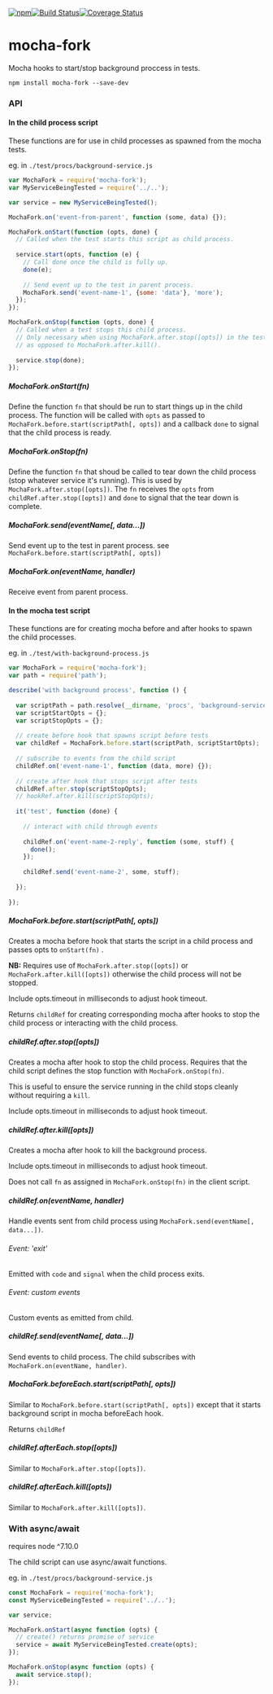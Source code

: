 [![npm](https://img.shields.io/npm/v/mocha-fork.svg)](https://www.npmjs.com/package/mocha-fork)[![Build Status](https://travis-ci.org/nomilous/mocha-fork.svg?branch=master)](https://travis-ci.org/nomilous/mocha-fork)[![Coverage Status](https://coveralls.io/repos/github/nomilous/mocha-fork/badge.svg?branch=master)](https://coveralls.io/github/nomilous/mocha-fork?branch=master)

# mocha-fork

Mocha hooks to start/stop background proccess in tests.

```
npm install mocha-fork --save-dev
```

### API

#### In the child process script

These functions are for use in child processes as spawned from the mocha tests.

eg. in `./test/procs/background-service.js`

```javascript
var MochaFork = require('mocha-fork');
var MyServiceBeingTested = require('../..');

var service = new MyServiceBeingTested();

MochaFork.on('event-from-parent', function (some, data) {});

MochaFork.onStart(function (opts, done) {
  // Called when the test starts this script as child process.
    
  service.start(opts, function (e) {
    // Call done once the child is fully up.
    done(e);
    
    // Send event up to the test in parent process.
    MochaFork.send('event-name-1', {some: 'data'}, 'more');
  });
});

MochaFork.onStop(function (opts, done) {
  // Called when a test stops this child process.
  // Only necessary when using MochaFork.after.stop([opts]) in the test,
  // as opposed to MochaFork.after.kill().
  
  service.stop(done);
});
```

##### MochaFork.onStart(fn)

Define the function `fn` that should be run to start things up in the child process. The function will be called with `opts` as passed to `MochaFork.before.start(scriptPath[, opts])` and a callback `done` to signal that the child process is ready.

##### MochaFork.onStop(fn)

Define the function `fn` that shoud be called to tear down the child process (stop whatever service it's running). This is used by `MochaFork.after.stop([opts])`. The  `fn` receives the `opts` from `childRef.after.stop([opts])` and `done` to signal that the tear down is complete.

##### MochaFork.send(eventName[, data...])

Send event up to the test in parent process. see `MochaFork.before.start(scriptPath[, opts])`

##### MochaFork.on(eventName, handler)

Receive event from parent process.

#### In the mocha test script

These functions are for creating mocha before and after hooks to spawn the child processes.

eg. in `./test/with-background-process.js`

```javascript
var MochaFork = require('mocha-fork');
var path = require('path');

describe('with background process', function () {
  
  var scriptPath = path.resolve(__dirname, 'procs', 'background-service');
  var scriptStartOpts = {};
  var scriptStopOpts = {};
  
  // create before hook that spawns script before tests
  var childRef = MochaFork.before.start(scriptPath, scriptStartOpts);
  
  // subscribe to events from the child script
  childRef.on('event-name-1', function (data, more) {});
  
  // create after hook that stops script after tests
  childRef.after.stop(scriptStopOpts);
  // hookRef.after.kill(scriptStopOpts);
  
  it('test', function (done) {
    
    // interact with child through events
    
    childRef.on('event-name-2-reply', function (some, stuff) {
      done();
    });
    
    childRef.send('event-name-2', some, stuff);
    
  });
  
});
```

##### MochaFork.before.start(scriptPath[, opts])

Creates a mocha before hook that starts the script in a child process and passes opts to `onStart(fn)` .

__NB:__ Requires use of `MochaFork.after.stop([opts])` or `MochaFork.after.kill([opts])` otherwise the child process will not be stopped.

Include opts.timeout in milliseconds to adjust hook timeout.

Returns `childRef` for creating corresponding mocha after hooks to stop the child process or interacting with the child process.

##### childRef.after.stop([opts])

Creates a mocha after hook to stop the child process. Requires that the child script defines the stop function with `MochaFork.onStop(fn)`. 

This is useful to ensure the service running in the child stops cleanly without requiring a `kill`.

Include opts.timeout in milliseconds to adjust hook timeout.

##### childRef.after.kill([opts])

Creates a mocha after hook to kill the background process.

Include opts.timeout in milliseconds to adjust hook timeout.

Does not call `fn` as assigned in `MochaFork.onStop(fn)` in the client script.

##### childRef.on(eventName, handler)

Handle events sent from child process using `MochaFork.send(eventName[, data...])`.

###### Event: 'exit'

Emitted with `code` and `signal` when the child process exits.

###### Event: custom events

Custom events as emitted from child.

##### childRef.send(eventName[, data...])

Send events to child process. The child subscribes with `MochaFork.on(eventName, handler)`.

##### MochaFork.beforeEach.start(scriptPath[, opts])

Similar to `MochaFork.before.start(scriptPath[, opts])` except that it starts background script in mocha beforeEach hook.

Returns `childRef` 

##### childRef.afterEach.stop([opts])

Similar to `MochaFork.after.stop([opts])`.

##### childRef.afterEach.kill([opts])

Similar to `MochaFork.after.kill([opts])`.

### With async/await

requires node ^7.10.0

The child script can use async/await functions.

eg. in `./test/procs/background-service.js`

```javascript
const MochaFork = require('mocha-fork');
const MyServiceBeingTested = require('../..');

var service;

MochaFork.onStart(async function (opts) {
  // create() returns promise of service
  service = await MyServiceBeingTested.create(opts);
});

MochaFork.onStop(async function (opts) {
  await service.stop();
});
```

